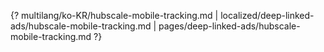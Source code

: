 {? multilang/ko-KR/hubscale-mobile-tracking.md | localized/deep-linked-ads/hubscale-mobile-tracking.md | pages/deep-linked-ads/hubscale-mobile-tracking.md ?}
